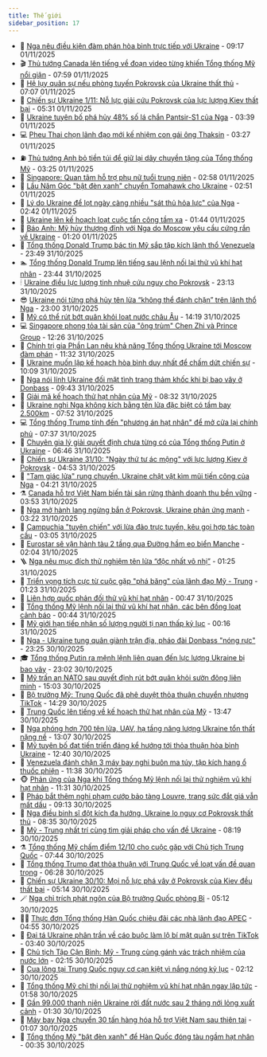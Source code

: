 ```yaml
---
title: Thế giới
sidebar_position: 17
---
```


<!-- dantri-the-gioi:START -->
- 🌋 [Nga nêu điều kiện đàm phán hòa bình trực tiếp với Ukraine](https://dantri.com.vn/the-gioi/nga-neu-dieu-kien-dam-phan-hoa-binh-truc-tiep-voi-ukraine-20251101153050601.htm) - 09:17 01/11/2025
- 🎬 [Thủ tướng Canada lên tiếng về đoạn video từng khiến Tổng thống Mỹ nổi giận](https://dantri.com.vn/the-gioi/thu-tuong-canada-len-tieng-ve-doan-video-tung-khien-tong-thong-my-noi-gian-20251101142322557.htm) - 07:59 01/11/2025
- 🧰 [Hệ lụy quân sự nếu phòng tuyến Pokrovsk của Ukraine thất thủ](https://dantri.com.vn/the-gioi/he-luy-quan-su-neu-phong-tuyen-pokrovsk-cua-ukraine-that-thu-20251101124503887.htm) - 07:07 01/11/2025
- 🌋 [Chiến sự Ukraine 1/11: Nỗ lực giải cứu Pokrovsk của lực lượng Kiev thất bại](https://dantri.com.vn/the-gioi/chien-su-ukraine-111-no-luc-giai-cuu-pokrovsk-cua-luc-luong-kiev-that-bai-20251101120927593.htm) - 05:31 01/11/2025
- 🗽 [Ukraine tuyên bố phá hủy 48% số lá chắn Pantsir-S1 của Nga](https://dantri.com.vn/the-gioi/ukraine-tuyen-bo-pha-huy-48-so-la-chan-pantsir-s1-cua-nga-20251101103523399.htm) - 03:39 01/11/2025
- 💻 [Pheu Thai chọn lãnh đạo mới kế nhiệm con gái ông Thaksin](https://dantri.com.vn/the-gioi/pheu-thai-chon-lanh-dao-moi-ke-nhiem-con-gai-ong-thaksin-20251101102017376.htm) - 03:27 01/11/2025
- ⛽️ [Thủ tướng Anh bỏ tiền túi để giữ lại dây chuyền tặng của Tổng thống Mỹ](https://dantri.com.vn/the-gioi/thu-tuong-anh-bo-tien-tui-de-giu-lai-day-chuyen-tang-cua-tong-thong-my-20251101101727288.htm) - 03:25 01/11/2025
- 🤩 [Singapore: Quan tâm hỗ trợ phụ nữ tuổi trung niên](https://dantri.com.vn/the-gioi/singapore-quan-tam-ho-tro-phu-nu-tuoi-trung-nien-20251101095800566.htm) - 02:58 01/11/2025
- 🧐 [Lầu Năm Góc &quot;bật đèn xanh&quot; chuyển Tomahawk cho Ukraine](https://dantri.com.vn/the-gioi/lau-nam-goc-bat-den-xanh-chuyen-tomahawk-cho-ukraine-20251101094251398.htm) - 02:51 01/11/2025
- 🎊 [Lý do Ukraine để lọt ngày càng nhiều &quot;sát thủ hỏa lực&quot; của Nga](https://dantri.com.vn/the-gioi/ly-do-ukraine-de-lot-ngay-cang-nhieu-sat-thu-hoa-luc-cua-nga-20251101091811500.htm) - 02:42 01/11/2025
- 📝 [Ukraine lên kế hoạch loạt cuộc tấn công tầm xa](https://dantri.com.vn/the-gioi/ukraine-len-ke-hoach-loat-cuoc-tan-cong-tam-xa-20251101081408547.htm) - 01:44 01/11/2025
- 🤡 [Báo Anh: Mỹ hủy thượng đỉnh với Nga do Moscow yêu cầu cứng rắn về Ukraine](https://dantri.com.vn/the-gioi/bao-anh-my-huy-thuong-dinh-voi-nga-do-moscow-yeu-cau-cung-ran-ve-ukraine-20251031151431304.htm) - 01:20 01/11/2025
- 🥷 [Tổng thống Donald Trump bác tin Mỹ sắp tập kích lãnh thổ Venezuela](https://dantri.com.vn/the-gioi/tong-thong-donald-trump-bac-tin-my-sap-tap-kich-lanh-tho-venezuela-20251101064250715.htm) - 23:49 31/10/2025
- 🏊 [Tổng thống Donald Trump lên tiếng sau lệnh nối lại thử vũ khí hạt nhân](https://dantri.com.vn/the-gioi/tong-thong-donald-trump-len-tieng-sau-lenh-noi-lai-thu-vu-khi-hat-nhan-20251101063110797.htm) - 23:44 31/10/2025
- 🕯 [Ukraine điều lực lượng tinh nhuệ cứu nguy cho Pokrovsk](https://dantri.com.vn/the-gioi/ukraine-dieu-luc-luong-tinh-nhue-cuu-nguy-cho-pokrovsk-20251101060640449.htm) - 23:13 31/10/2025
- 😎 [Ukraine nói từng phá hủy tên lửa “không thể đánh chặn” trên lãnh thổ Nga](https://dantri.com.vn/the-gioi/ukraine-noi-tung-pha-huy-ten-lua-khong-the-danh-chan-tren-lanh-tho-nga-20251101055457087.htm) - 23:00 31/10/2025
- 🌈 [Mỹ có thể rút bớt quân khỏi loạt nước châu Âu](https://dantri.com.vn/the-gioi/my-co-the-rut-bot-quan-khoi-loat-nuoc-chau-au-20251031210842801.htm) - 14:19 31/10/2025
- 💻 [Singapore phong tỏa tài sản của &quot;ông trùm&quot; Chen Zhi và Prince Group](https://dantri.com.vn/the-gioi/singapore-phong-toa-tai-san-cua-ong-trum-chen-zhi-va-prince-group-20251031191746588.htm) - 12:26 31/10/2025
- 🤖 [Chính trị gia Phần Lan nêu khả năng Tổng thống Ukraine tới Moscow đàm phán](https://dantri.com.vn/the-gioi/chinh-tri-gia-phan-lan-neu-kha-nang-tong-thong-ukraine-toi-moscow-dam-phan-20251031182350917.htm) - 11:32 31/10/2025
- 🦏 [Ukraine muốn lập kế hoạch hòa bình duy nhất để chấm dứt chiến sự](https://dantri.com.vn/the-gioi/ukraine-muon-lap-ke-hoach-hoa-binh-duy-nhat-de-cham-dut-chien-su-20251031165937085.htm) - 10:09 31/10/2025
- 🌁 [Nga nói lính Ukraine đối mặt tình trạng thảm khốc khi bị bao vây ở Donbass](https://dantri.com.vn/the-gioi/nga-noi-linh-ukraine-doi-mat-tinh-trang-tham-khoc-khi-bi-bao-vay-o-donbass-20251031163001423.htm) - 09:43 31/10/2025
- 🐘 [Giải mã kế hoạch thử hạt nhân của Mỹ](https://dantri.com.vn/the-gioi/giai-ma-ke-hoach-thu-hat-nhan-cua-my-20251031152406432.htm) - 08:32 31/10/2025
- 🥷 [Ukraine nghi Nga không kích bằng tên lửa đặc biệt có tầm bay 2.500km](https://dantri.com.vn/the-gioi/ukraine-nghi-nga-khong-kich-bang-ten-lua-dac-biet-co-tam-bay-2500km-20251031143716630.htm) - 07:52 31/10/2025
- 💻 [Tổng thống Trump tính đến &quot;phương án hạt nhân&quot; để mở cửa lại chính phủ](https://dantri.com.vn/the-gioi/tong-thong-trump-tinh-den-phuong-an-hat-nhan-de-mo-cua-lai-chinh-phu-20251031141850887.htm) - 07:37 31/10/2025
- 🎡 [Chuyên gia lý giải quyết định chưa từng có của Tổng thống Putin ở Ukraine](https://dantri.com.vn/the-gioi/chuyen-gia-ly-giai-quyet-dinh-chua-tung-co-cua-tong-thong-putin-o-ukraine-20251031132331610.htm) - 06:46 31/10/2025
- 🧰 [Chiến sự Ukraine 31/10: &quot;Ngày thứ tư ác mộng&quot; với lực lượng Kiev ở Pokrovsk](https://dantri.com.vn/the-gioi/chien-su-ukraine-3110-ngay-thu-tu-ac-mong-voi-luc-luong-kiev-o-pokrovsk-20251031111545610.htm) - 04:53 31/10/2025
- 🥸 [&quot;Tam giác lửa&quot; rung chuyển, Ukraine chật vật kìm mũi tiến công của Nga](https://dantri.com.vn/the-gioi/tam-giac-lua-rung-chuyen-ukraine-chat-vat-kim-mui-tien-cong-cua-nga-20251031111602108.htm) - 04:21 31/10/2025
- ⚗️ [Canada hỗ trợ Việt Nam biến tài sản rừng thành doanh thu bền vững](https://dantri.com.vn/the-gioi/canada-ho-tro-viet-nam-bien-tai-san-rung-thanh-doanh-thu-ben-vung-20251031104329156.htm) - 03:53 31/10/2025
- 🌮 [Nga mở hành lang ngừng bắn ở Pokrovsk, Ukraine phản ứng mạnh](https://dantri.com.vn/the-gioi/nga-mo-hanh-lang-ngung-ban-o-pokrovsk-ukraine-phan-ung-manh-20251031101609246.htm) - 03:22 31/10/2025
- 🎃 [Campuchia &quot;tuyên chiến&quot; với lừa đảo trực tuyến, kêu gọi hợp tác toàn cầu](https://dantri.com.vn/the-gioi/campuchia-tuyen-chien-voi-lua-dao-truc-tuyen-keu-goi-hop-tac-toan-cau-20251031090651932.htm) - 03:05 31/10/2025
- 💫 [Eurostar sẽ vận hành tàu 2 tầng qua Đường hầm eo biển Manche](https://dantri.com.vn/the-gioi/eurostar-se-van-hanh-tau-2-tang-qua-duong-ham-eo-bien-manche-20251031085610696.htm) - 02:04 31/10/2025
- 🪜 [Nga nêu mục đích thử nghiệm tên lửa “độc nhất vô nhị”](https://dantri.com.vn/the-gioi/nga-neu-muc-dich-thu-nghiem-ten-lua-doc-nhat-vo-nhi-20251031081405027.htm) - 01:25 31/10/2025
- 🌋 [Triển vọng tích cực từ cuộc gặp &quot;phá băng&quot; của lãnh đạo Mỹ - Trung](https://dantri.com.vn/the-gioi/trien-vong-tich-cuc-tu-cuoc-gap-pha-bang-cua-lanh-dao-my-trung-20251031082246023.htm) - 01:23 31/10/2025
- 🦏 [Liên hợp quốc phản đối thử vũ khí hạt nhân](https://dantri.com.vn/the-gioi/lien-hop-quoc-phan-doi-thu-vu-khi-hat-nhan-20251031074045523.htm) - 00:47 31/10/2025
- 👀 [Tổng thống Mỹ lệnh nối lại thử vũ khí hạt nhân, các bên đồng loạt cảnh báo](https://dantri.com.vn/the-gioi/tong-thong-my-lenh-noi-lai-thu-vu-khi-hat-nhan-cac-ben-dong-loat-canh-bao-20251031072659946.htm) - 00:44 31/10/2025
- 🧰 [Mỹ giới hạn tiếp nhận số lượng người tị nạn thấp kỷ lục](https://dantri.com.vn/the-gioi/my-gioi-han-tiep-nhan-so-luong-nguoi-ti-nan-thap-ky-luc-20251031071459239.htm) - 00:16 31/10/2025
- 🚀 [Nga - Ukraine tung quân giành trận địa, pháo đài Donbass &quot;nóng rực&quot;](https://dantri.com.vn/the-gioi/nga-ukraine-tung-quan-gianh-tran-dia-phao-dai-donbass-nong-ruc-20251031062122216.htm) - 23:25 30/10/2025
- 🎓 [Tổng thống Putin ra mệnh lệnh liên quan đến lực lượng Ukraine bị bao vây](https://dantri.com.vn/the-gioi/tong-thong-putin-ra-menh-lenh-lien-quan-den-luc-luong-ukraine-bi-bao-vay-20251031055140987.htm) - 23:02 30/10/2025
- 🥸 [Mỹ trấn an NATO sau quyết định rút bớt quân khỏi sườn đông liên minh](https://dantri.com.vn/the-gioi/my-tran-an-nato-sau-quyet-dinh-rut-bot-quan-khoi-suon-dong-lien-minh-20251030212112489.htm) - 15:03 30/10/2025
- 🦅 [Bộ trưởng Mỹ: Trung Quốc đã phê duyệt thỏa thuận chuyển nhượng TikTok](https://dantri.com.vn/the-gioi/bo-truong-my-trung-quoc-da-phe-duyet-thoa-thuan-chuyen-nhuong-tiktok-20251030205840973.htm) - 14:29 30/10/2025
- 🤭 [Trung Quốc lên tiếng về kế hoạch thử hạt nhân của Mỹ](https://dantri.com.vn/the-gioi/trung-quoc-len-tieng-ve-ke-hoach-thu-hat-nhan-cua-my-20251030201337274.htm) - 13:47 30/10/2025
- 🤖 [Nga phóng hơn 700 tên lửa, UAV, hạ tầng năng lượng Ukraine tổn thất nặng nề](https://dantri.com.vn/the-gioi/nga-phong-hon-700-ten-lua-uav-ha-tang-nang-luong-ukraine-ton-that-nang-ne-20251030193723309.htm) - 13:07 30/10/2025
- 🐲 [Mỹ tuyên bố đạt tiến triển đáng kể hướng tới thỏa thuận hòa bình Ukraine](https://dantri.com.vn/the-gioi/my-tuyen-bo-dat-tien-trien-dang-ke-huong-toi-thoa-thuan-hoa-binh-ukraine-20251030185551955.htm) - 12:40 30/10/2025
- 🫣 [Venezuela đánh chặn 3 máy bay nghi buôn ma túy, tập kích hang ổ thuốc phiện](https://dantri.com.vn/the-gioi/venezuela-danh-chan-3-may-bay-nghi-buon-ma-tuy-tap-kich-hang-o-thuoc-phien-20251030170924459.htm) - 11:38 30/10/2025
- 🐵 [Phản ứng của Nga khi Tổng thống Mỹ lệnh nối lại thử nghiệm vũ khí hạt nhân](https://dantri.com.vn/the-gioi/phan-ung-cua-nga-khi-tong-thong-my-lenh-noi-lai-thu-nghiem-vu-khi-hat-nhan-20251030182007533.htm) - 11:31 30/10/2025
- 🫶 [Pháp bắt thêm nghi phạm cướp bảo tàng Louvre, trang sức đắt giá vẫn mất dấu](https://dantri.com.vn/the-gioi/phap-bat-them-nghi-pham-cuop-bao-tang-louvre-trang-suc-dat-gia-van-mat-dau-20251030155551733.htm) - 09:13 30/10/2025
- 💃 [Nga điều binh sĩ đột kích đa hướng, Ukraine lo nguy cơ Pokrovsk thất thủ](https://dantri.com.vn/the-gioi/nga-dieu-binh-si-dot-kich-da-huong-ukraine-lo-nguy-co-pokrovsk-that-thu-20251030153049645.htm) - 08:35 30/10/2025
- 💫 [Mỹ - Trung nhất trí cùng tìm giải pháp cho vấn đề Ukraine](https://dantri.com.vn/the-gioi/my-trung-nhat-tri-cung-tim-giai-phap-cho-van-de-ukraine-20251030145635254.htm) - 08:19 30/10/2025
- ⚗️ [Tổng thống Mỹ chấm điểm 12/10 cho cuộc gặp với Chủ tịch Trung Quốc](https://dantri.com.vn/the-gioi/tong-thong-my-cham-diem-1210-cho-cuoc-gap-voi-chu-tich-trung-quoc-20251030143417841.htm) - 07:44 30/10/2025
- 🥷 [Tổng thống Trump đạt thỏa thuận với Trung Quốc về loạt vấn đề quan trọng](https://dantri.com.vn/the-gioi/tong-thong-trump-dat-thoa-thuan-voi-trung-quoc-ve-loat-van-de-quan-trong-20251030131021275.htm) - 06:28 30/10/2025
- 🥸 [Chiến sự Ukraine 30/10: Mọi nỗ lực phá vây ở Pokrovsk của Kiev đều thất bại](https://dantri.com.vn/the-gioi/chien-su-ukraine-3010-moi-no-luc-pha-vay-o-pokrovsk-cua-kiev-deu-that-bai-20251030115832733.htm) - 05:14 30/10/2025
- 🪄 [Nga chỉ trích phát ngôn của Bộ trưởng Quốc phòng Bỉ](https://dantri.com.vn/the-gioi/nga-chi-trich-phat-ngon-cua-bo-truong-quoc-phong-bi-20251030120107795.htm) - 05:12 30/10/2025
- 🧑‍💻 [Thực đơn Tổng thống Hàn Quốc chiêu đãi các nhà lãnh đạo APEC](https://dantri.com.vn/the-gioi/thuc-don-tong-thong-han-quoc-chieu-dai-cac-nha-lanh-dao-apec-20251030113311588.htm) - 04:55 30/10/2025
- 🤭 [Đại tá Ukraine phân trần về cáo buộc làm lộ bí mật quân sự trên TikTok](https://dantri.com.vn/the-gioi/dai-ta-ukraine-phan-tran-ve-cao-buoc-lam-lo-bi-mat-quan-su-tren-tiktok-20251030103435271.htm) - 03:40 30/10/2025
- 🗽 [Chủ tịch Tập Cận Bình: Mỹ - Trung cùng gánh vác trách nhiệm của nước lớn](https://dantri.com.vn/the-gioi/chu-tich-tap-can-binh-my-trung-cung-ganh-vac-trach-nhiem-cua-nuoc-lon-20251030083202381.htm) - 02:15 30/10/2025
- 🤖 [Cua lông tại Trung Quốc nguy cơ cạn kiệt vì nắng nóng kỷ lục](https://dantri.com.vn/the-gioi/cua-long-tai-trung-quoc-nguy-co-can-kiet-vi-nang-nong-ky-luc-20251030090915125.htm) - 02:12 30/10/2025
- 🌈 [Tổng thống Mỹ chỉ thị nối lại thử nghiệm vũ khí hạt nhân ngay lập tức](https://dantri.com.vn/the-gioi/tong-thong-my-chi-thi-noi-lai-thu-nghiem-vu-khi-hat-nhan-ngay-lap-tuc-20251030084350800.htm) - 01:58 30/10/2025
- 🤩 [Gần 99.000 thanh niên Ukraine rời đất nước sau 2 tháng nới lỏng xuất cảnh](https://dantri.com.vn/the-gioi/gan-99000-thanh-nien-ukraine-roi-dat-nuoc-sau-2-thang-noi-long-xuat-canh-20251030082100771.htm) - 01:30 30/10/2025
- 🤗 [Máy bay Nga chuyển 30 tấn hàng hóa hỗ trợ Việt Nam sau thiên tai](https://dantri.com.vn/the-gioi/may-bay-nga-chuyen-30-tan-hang-hoa-ho-tro-viet-nam-sau-thien-tai-20251030075955677.htm) - 01:07 30/10/2025
- 🙉 [Tổng thống Mỹ &quot;bật đèn xanh&quot; để Hàn Quốc đóng tàu ngầm hạt nhân](https://dantri.com.vn/the-gioi/tong-thong-my-bat-den-xanh-de-han-quoc-dong-tau-ngam-hat-nhan-20251030071222722.htm) - 00:35 30/10/2025<!-- dantri-the-gioi:END -->
